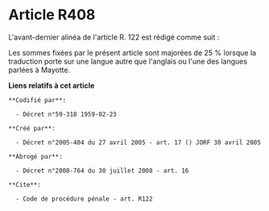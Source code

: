 # Article R408

L'avant-dernier alinéa de l'article R. 122 est rédigé comme suit :

Les sommes fixées par le présent article sont majorées de 25 % lorsque la traduction porte sur une langue autre que l'anglais
ou l'une des langues parlées à Mayotte.

**Liens relatifs à cet article**

	**Codifié par**:

	  - Décret n°59-318 1959-02-23

	**Créé par**:

	  - Décret n°2005-404 du 27 avril 2005 - art. 17 () JORF 30 avril 2005

	**Abrogé par**:

	  - Décret n°2008-764 du 30 juillet 2008 - art. 16

	**Cite**:

	  - Code de procédure pénale - art. R122
